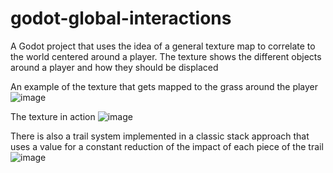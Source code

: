 # godot-global-interactions
A Godot project that uses the idea of a general texture map to correlate to the world centered around a player. The texture shows the different objects around a player and how they should be displaced 

An example of the texture that gets mapped to the grass around the player
![image](https://user-images.githubusercontent.com/17506744/206885946-d55e5b8c-bc2a-49d5-a30b-912524776a1c.png)

The texture in action
![image](https://user-images.githubusercontent.com/17506744/206886011-b89ab72c-669b-419b-bd7e-53ece14615af.png)

There is also a trail system implemented in a classic stack approach that uses a value for a constant reduction of the impact of each piece of the trail
![image](https://gyazo.com/af5956a1ba9c608f5e0bee309f8b3a97)

